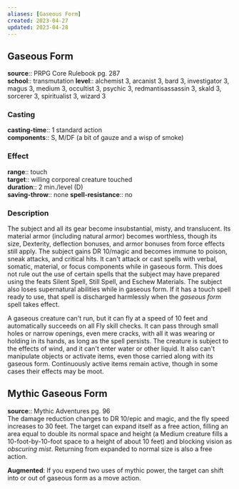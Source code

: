 ```yaml
---
aliases: [Gaseous Form]
created: 2023-04-27
updated: 2023-04-28
---
```


## Gaseous Form

**source**:: PRPG Core Rulebook pg. 287  
**school**:: transmutation
**level**:: alchemist 3, arcanist 3, bard 3, investigator 3, magus 3, medium 3, occultist 3, psychic 3, redmantisassassin 3, skald 3, sorcerer 3, spiritualist 3, wizard 3

### Casting

**casting-time**:: 1 standard action  
**components**:: S, M/DF (a bit of gauze and a wisp of smoke)

### Effect

**range**:: touch  
**target**:: willing corporeal creature touched  
**duration**:: 2 min./level (D)  
**saving-throw**:: none
**spell-resistance**:: no

### Description

The subject and all its gear become insubstantial, misty, and translucent. Its material armor (including natural armor) becomes worthless, though its size, Dexterity, deflection bonuses, and armor bonuses from force effects still apply. The subject gains DR 10/magic and becomes immune to poison, sneak attacks, and critical hits. It can't attack or cast spells with verbal, somatic, material, or focus components while in gaseous form. This does not rule out the use of certain spells that the subject may have prepared using the feats Silent Spell, Still Spell, and Eschew Materials. The subject also loses supernatural abilities while in gaseous form. If it has a touch spell ready to use, that spell is discharged harmlessly when the *gaseous form* spell takes effect.  
  
A gaseous creature can't run, but it can fly at a speed of 10 feet and automatically succeeds on all Fly skill checks. It can pass through small holes or narrow openings, even mere cracks, with all it was wearing or holding in its hands, as long as the spell persists. The creature is subject to the effects of wind, and it can't enter water or other liquid. It also can't manipulate objects or activate items, even those carried along with its gaseous form. Continuously active items remain active, though in some cases their effects may be moot.

## Mythic Gaseous Form

**source**:: Mythic Adventures pg. 96  
The damage reduction changes to DR 10/epic and magic, and the fly speed increases to 30 feet. The target can expand itself as a free action, filling an area equal to double its normal space and height (a Medium creature fills a 10-foot-by-10-foot space to a height of about 10 feet) and blocking vision as *obscuring mist*. Returning from expanded to normal size is also a free action.  
  
**Augmented**: If you expend two uses of mythic power, the target can shift into or out of gaseous form as a move action.
